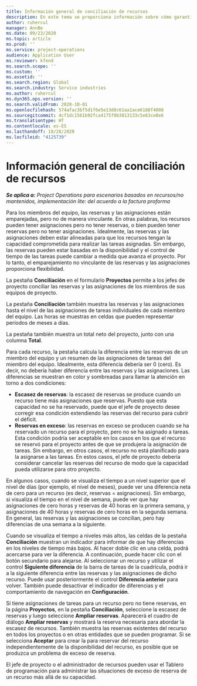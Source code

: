 ```yaml
---
title: Información general de conciliación de recursos
description: En este tema se proporciona información sobre cómo garantizar que se alinean las reservas de recursos y las asignaciones a proyectos.
author: ruhercul
manager: AnnBe
ms.date: 09/23/2020
ms.topic: article
ms.prod: ''
ms.service: project-operations
audience: Application User
ms.reviewer: kfend
ms.search.scope: ''
ms.custom: ''
ms.assetid: ''
ms.search.region: Global
ms.search.industry: Service industries
ms.author: ruhercul
ms.dyn365.ops.version: ''
ms.search.validFrom: 2020-10-01
ms.openlocfilehash: 574afac3bf5d1f6e5e13d8c61aa1ace6188f4008
ms.sourcegitcommit: 4cf1dc1561b92fca4175f0b3813133c5e63ce8e6
ms.translationtype: HT
ms.contentlocale: es-ES
ms.lasthandoff: 10/28/2020
ms.locfileid: "4125739"
---
```

# <a name="resource-reconciliation-overview"></a>Información general de conciliación de recursos

_**Se aplica a:** Project Operations para escenarios basados en recursos/no mantenidos, implementación lite: del acuerdo a la factura proforma_

Para los miembros del equipo, las reservas y las asignaciones están emparejadas, pero no de manera vinculante. En otras palabras, los recursos pueden tener asignaciones pero no tener reservas, o bien pueden tener reservas pero no tener asignaciones. Idealmente, las reservas y las asignaciones deben estar alineadas para que los recursos tengan la capacidad comprometida para realizar las tareas asignadas. Sin embargo, las reservas pueden estar basadas en la disponibilidad y el control de tiempo de las tareas puede cambiar a medida que avanza el proyecto. Por lo tanto, el emparejamiento no vinculante de las reservas y las asignaciones proporciona flexibilidad.

La pestaña **Conciliación** en el formulario **Proyectos** permite a los jefes de proyecto conciliar las reservas y las asignaciones de los miembros de sus equipos de proyecto.

La pestaña **Conciliación** también muestra las reservas y las asignaciones hasta el nivel de las asignaciones de tareas individuales de cada miembro del equipo. Las horas se muestras en celdas que pueden representar períodos de meses a días.

La pestaña también muestra un total neto del proyecto, junto con una columna **Total**.

Para cada recurso, la pestaña calcula la diferencia entre las reservas de un miembro del equipo y un resumen de las asignaciones de tareas del miembro del equipo. Idealmente, esta diferencia debería ser 0 (cero). Es decir, no debería haber diferencia entre las reservas y las asignaciones. Las diferencias se muestran en color y sombreadas para llamar la atención en torno a dos condiciones:

- **Escasez de reservas**: la escasez de reservas se produce cuando un recurso tiene más asignaciones que reservas. Puesto que esta capacidad no se ha reservado, puede que el jefe de proyecto desee corregir esa condición extendiendo las reservas del recurso para cubrir el déficit.
- **Reservas en exceso**: las reservas en exceso se producen cuando se ha reservado un recurso para el proyecto, pero no se ha asignado a tareas. Esta condición podría ser aceptable en los casos en los que el recurso se reservó para el proyecto antes de que se produjera la asignación de tareas. Sin embargo, en otros casos, el recurso no está planificado para la asignarse a las tareas. En estos casos, el jefe de proyecto debería considerar cancelar las reservas del recurso de modo que la capacidad pueda utilizarse para otro proyecto.

En algunos casos, cuando se visualiza el tiempo a un nivel superior que el nivel de días (por ejemplo, el nivel de meses), puede ver una diferencia neta de cero para un recurso (es decir, reservas = asignaciones). Sin embargo, si visualiza el tiempo en el nivel de semana, puede ver que hay asignaciones de cero horas y reservas de 40 horas en la primera semana, y asignaciones de 40 horas y reservas de cero horas en la segunda semana. En general, las reservas y las asignaciones se concilian, pero hay diferencias de una semana a la siguiente.

Cuando se visualiza el tiempo a niveles más altos, las celdas de la pestaña **Conciliación** muestran un indicador para informar de que hay diferencias en los niveles de tiempo más bajos. Al hacer doble clic en una celda, podrá acercarse para ver la diferencia. A continuación, puede hacer clic con el botón secundario para alejarse. Al seleccionar un recurso y utilizar el control **Siguiente diferencia** de la barra de tareas de la cuadrícula, podrá ir a la siguiente diferencia entre las reservas y las asignaciones de dicho recurso. Puede usar posteriormente el control **Diferencia anterior** para volver. También puede desactivar el indicador de diferencias y el comportamiento de navegación en **Configuración**.


Si tiene asignaciones de tareas para un recurso pero no tiene reservas, en la página **Proyectos**, en la pestaña **Conciliación**, seleccione la escasez de reservas y luego seleccione **Ampliar reservas**. Aparecerá el cuadro de diálogo **Ampliar reservas** y mostrará la reserva necesaria para abordar la escasez de recursos. También muestra las reservas existentes del recurso en todos los proyectos o en otras entidades que se pueden programar. Si se selecciona **Aceptar** para crear la para reservar del recurso independientemente de la disponibilidad del recurso, es posible que se produzca un problema de exceso de reserva.

El jefe de proyecto o el administrador de recursos pueden usar el Tablero de programación para administrar las situaciones de exceso de reserva de un recurso más allá de su capacidad.

